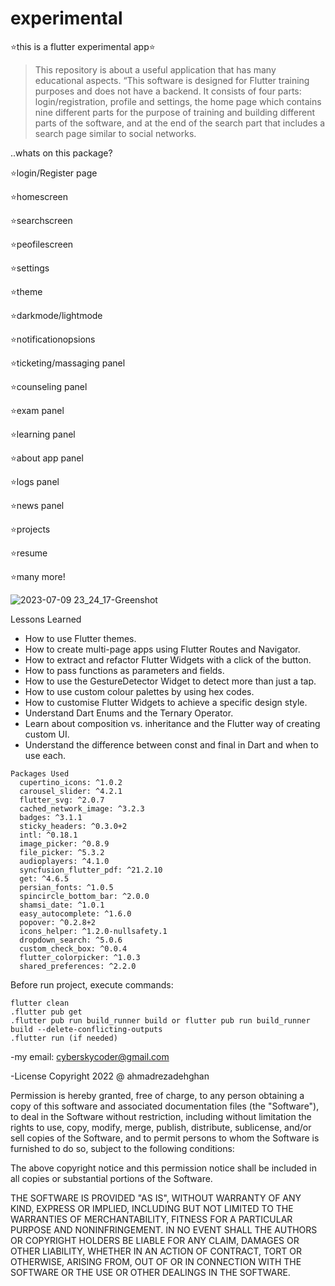 
# experimental

⭐️this is a flutter experimental app⭐️

>This repository is about a useful application that has many educational aspects.
“This software is designed for Flutter training purposes and does not have a backend.
It consists of four parts: login/registration, profile and settings, 
the home page which contains nine different parts for the purpose of training and building different parts of the software, 
and at the end of the search part that includes a search page similar to social networks.

..whats on this package?

⭐️login/Register page

⭐️homescreen

⭐️searchscreen

⭐️peofilescreen

⭐️settings

⭐️theme

⭐️darkmode/lightmode

⭐️notificationopsions

⭐️ticketing/massaging panel

⭐️counseling panel

⭐️exam panel

⭐️learning panel

⭐️about app panel

⭐️logs panel

⭐️news panel

⭐️projects

⭐️resume

⭐️many more!


![2023-07-09 23_24_17-Greenshot](https://github.com/ahmadrezadehghan/experimental/assets/138360464/dc046269-6c28-43c9-ac23-b3910f05beb3)

Lessons Learned

 - How to use Flutter themes.
 - How to create multi-page apps using Flutter Routes and Navigator.
 - How to extract and refactor Flutter Widgets with a click of the button.
 - How to pass functions as parameters and fields.
 - How to use the GestureDetector Widget to detect more than just a tap.
 - How to use custom colour palettes by using hex codes.
 - How to customise Flutter Widgets to achieve a specific design style.
 - Understand Dart Enums and the Ternary Operator.
 - Learn about composition vs. inheritance and the Flutter way of creating custom UI.
 - Understand the difference between const and final in Dart and when to use each.

```
Packages Used
  cupertino_icons: ^1.0.2
  carousel_slider: ^4.2.1
  flutter_svg: ^2.0.7
  cached_network_image: ^3.2.3
  badges: ^3.1.1
  sticky_headers: ^0.3.0+2
  intl: ^0.18.1
  image_picker: ^0.8.9
  file_picker: ^5.3.2
  audioplayers: ^4.1.0
  syncfusion_flutter_pdf: ^21.2.10
  get: ^4.6.5
  persian_fonts: ^1.0.5
  spincircle_bottom_bar: ^2.0.0
  shamsi_date: ^1.0.1
  easy_autocomplete: ^1.6.0
  popover: ^0.2.8+2
  icons_helper: ^1.2.0-nullsafety.1
  dropdown_search: ^5.0.6
  custom_check_box: ^0.0.4
  flutter_colorpicker: ^1.0.3
  shared_preferences: ^2.2.0
```
Before run project, execute commands:
```
flutter clean
.flutter pub get
.flutter pub run build_runner build or flutter pub run build_runner build --delete-conflicting-outputs
.flutter run (if needed)
```
-my email: cyberskycoder@gmail.com

-License
Copyright 2022 @ ahmadrezadehghan

Permission is hereby granted, free of charge, to any person obtaining a copy of this software and associated documentation files (the "Software"), to deal in the Software without restriction, including without limitation the rights to use, copy, modify, merge, publish, distribute, sublicense, and/or sell copies of the Software, and to permit persons to whom the Software is furnished to do so, subject to the following conditions:

The above copyright notice and this permission notice shall be included in all copies or substantial portions of the Software.

THE SOFTWARE IS PROVIDED "AS IS", WITHOUT WARRANTY OF ANY KIND, EXPRESS OR IMPLIED, INCLUDING BUT NOT LIMITED TO THE WARRANTIES OF MERCHANTABILITY, FITNESS FOR A PARTICULAR PURPOSE AND NONINFRINGEMENT. IN NO EVENT SHALL THE AUTHORS OR COPYRIGHT HOLDERS BE LIABLE FOR ANY CLAIM, DAMAGES OR OTHER LIABILITY, WHETHER IN AN ACTION OF CONTRACT, TORT OR OTHERWISE, ARISING FROM, OUT OF OR IN CONNECTION WITH THE SOFTWARE OR THE USE OR OTHER DEALINGS IN THE SOFTWARE.
